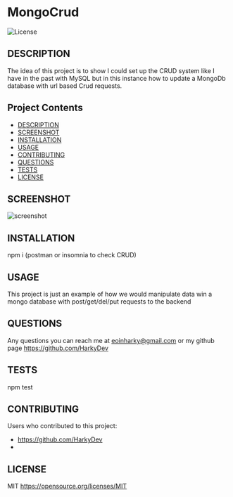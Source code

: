 # MongoCrud
  ![License](https://img.shields.io/badge/License-MIT-red.svg)
  
  ## <a id="DESCRIPTION"> DESCRIPTION</a>
  The idea of this project is to show I could set up the CRUD system like I have in the past with MySQL but in this instance how to update a MongoDb database with url based Crud requests. 

  ## Project Contents
  - [DESCRIPTION](#DESCRIPTION)  
  - [SCREENSHOT](#SCREENSHOT)  
  - [INSTALLATION](#INSTALLATION)  
  - [USAGE](#USAGE)  
  - [CONTRIBUTING](#CONTRIBUTING)  
  - [QUESTIONS](#QUESTIONS)
  - [TESTS](#TESTS)
  - [LICENSE](#LICENSE)  
  
  ## <a id="SCREENSHOT"> SCREENSHOT</a>
  ![screenshot](https://i.gyazo.com/3daf04fc3fe923f69bbcea2bee5b28e8.png)

  ## <a id="INSTALLATION"> INSTALLATION</a>
  npm i (postman or insomnia to check CRUD)

  ## <a id="USAGE"> USAGE</a>
  This project is just an example of how we would manipulate data win a mongo database with post/get/del/put requests to the backend 
  
  ## <a id="QUESTIONS"> QUESTIONS</a>
  Any questions you can reach me at eoinharky@gmail.com or my github page https://github.com/HarkyDev

  ## <a id="TESTS"> TESTS </a>
  npm test

  ## <a id="CONTRIBUTING"> CONTRIBUTING</a>
  Users who contributed to this project:
 -  https://github.com/HarkyDev
 -  




  ## <a id="LICENSE"> LICENSE</a>
  
  MIT
  https://opensource.org/licenses/MIT
  

